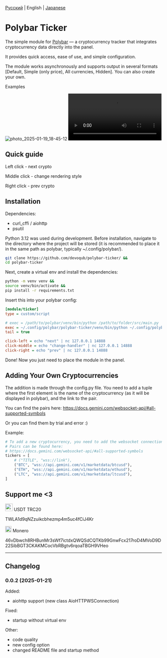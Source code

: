 [Русский](https://github.com/devoqub/polybar-ticker/blob/main/README%20RU.md) | English | [Japanese](https://github.com/devoqub/polybar-ticker/blob/main/README%20JP.md)

# Polybar Ticker

The simple module for [Polybar](https://github.com/polybar/polybar) — a cryptocurrency tracker that integrates cryptocurrency data directly into the panel. 

It provides quick access, ease of use, and simple configuration.

The module works asynchronously and supports output in several formats [Default, Simple (only price), All currencies, Hidden]. You can also create your own.

Examples

![photo_2025-01-19_18-45-12](https://github.com/user-attachments/assets/059d1725-7c7d-46f7-af14-c85d818bab66)
<video src="https://github.com/user-attachments/assets/7306b5c1-7203-43a7-974c-3bbda063e987"> </video>



## Quick guide
Left click - next crypto

Middle click - change rendering style

Right click - prev crypto


## Installation
Dependencies:
- curl_cffi / aiohttp 
- psutil

Python 3.12 was used during development.
Before installation, navigate to the directory where the project will be stored (it is recommended to place it in the same path as polybar, typically ~/.config/polybar/).

```bash
git clone https://github.com/devoqub/polybar-ticker/ &&
cd polybar-ticker
```

Next, create a virtual env and install the dependencies:

```bash
python -m venv venv && 
source venv/bin/activate && 
pip install -r requirements.txt
```

Insert this into your polybar config:

```ini
[module/ticker]
type = custom/script

# exec = /path/to/polybar/venv/bin/python /path/to/folder/src/main.py
exec = ~/.config/polybar/polybar-ticker/venv/bin/python ~/.config/polybar/polybar-ticker/src/main.py
tail = true

click-left = echo "next" | nc 127.0.0.1 14888
click-middle = echo "change-handler" | nc 127.0.0.1 14888
click-right = echo "prev" | nc 127.0.0.1 14888
```

Done! Now you just need to place the module in the panel.


## Adding Your Own Cryptocurrencies
The addition is made through the config.py file. You need to add a tuple where the first element is the name of the cryptocurrency (as it will be displayed in polybar), and the link to the pair.

You can find the pairs here: https://docs.gemini.com/websocket-api/#all-supported-symbols 

Or you can find them by trial and error :)


Example:
```python
# To add a new cryptocurrency, you need to add the websocket connection link from the site below
# Pairs can be found here:
# https://docs.gemini.com/websocket-api/#all-supported-symbols
tickers = [
    # ("TITLE", "wss://link"),
    ("BTC", "wss://api.gemini.com/v1/marketdata/btcusd"),
    ("ETH", "wss://api.gemini.com/v1/marketdata/ethusd"),
    ("LTC", "wss://api.gemini.com/v1/marketdata/ltcusd"),
]
```

## Support me <3
<img src="https://img.icons8.com/?size=100&id=DEDR1BLPBScO&format=png&color=000000" width=24> USDT TRC20 

TWLA1d9qNZzuikcbhezmp4m5uc4fCiJ4Kr

<img src="https://img.icons8.com/?size=100&id=anv9gQeahNxD&format=png&color=000000" width=20> Monero 

46vDbwch8RHBunMr3sWf7ictdxQWQSdCQTKb99GnwFcx217roD4MVoD9D22SibBGT3CKAKMCocVbRBgtv6rqoaTBGH9VHeo

---

## Changelog
### 0.0.2 (2025-01-21)
Added:
- aiohttp support (new class AioHTTPWSConnection)

Fixed:
- startup without virtual env

Other:
- code quality
- new config option 
- changed README file and startup method
